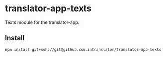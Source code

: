 # translator-app-texts
Texts module for the translator-app.

## Install

``` bash
npm install git+ssh://git@github.com:intranslator/translator-app-texts.git --save
```
